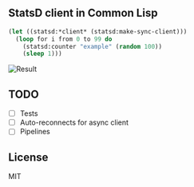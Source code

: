 ## StatsD client in Common Lisp

```lisp
(let ((statsd:*client* (statsd:make-sync-client)))
  (loop for i from 0 to 99 do
    (statsd:counter "example" (random 100))
    (sleep 1)))
```

![Result](http://i.imgur.com/OnfuYng.png)

## TODO

- [ ] Tests
- [ ] Auto-reconnects for async client
- [ ] Pipelines

## License
MIT

